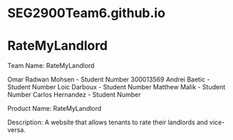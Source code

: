 # SEG2900Team6.github.io

RateMyLandlord
==============
Team Name: RateMyLandlord

Omar Radwan Mohsen - Student Number 300013569
Andrei Baetic - Student Number
Loic Darboux - Student Number
Matthew Malik - Student Number
Carlos Hernandez - Student Number


Product Name: RateMyLandlord

Description:
A website that allows tenants to rate their landlords and vice-versa. 
